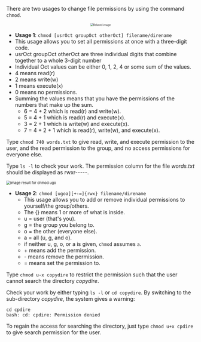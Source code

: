 <!--title={chmod - Change File Permissions}-->

<!--badges={Software Engineering:4, Tinkerer:10}--> 

<!--concepts={File Permissions}--> 

There are two usages to change file permissions by using the command `chmod`.

 <center><img src="http://i.imgur.com/SGYIu.png" alt="Related image" style="zoom: 50%;" /> </center>

-  **Usage 1**: `chmod [usrOct groupOct otherOct] filename/direname`
  - This usage allows you to set all permissions at once with a three-digit code.
  - usrOct groupOct otherOct are three individual digits that combine together to a whole 3-digit number
  - Individual Oct values can be either 0, 1, 2, 4 or some sum of the values.
  - 4 means read(r)
  - 2 means write(w)
  - 1 means execute(x)
  - 0 means no permissions.
- Summing the values means that you have the permissions of the numbers that make up the sum.
  - 6 = 4 + 2 which is read(r) and write(w).
  - 5 = 4 + 1 which is read(r) and execute(x).
  - 3 = 2 + 1 which is write(w) and execute(x).
  - 7 = 4 + 2 + 1 which is read(r), write(w), and execute(x).

Type `chmod 740 words.txt` to give read, write, and execute permission to the user, and the read permission to the group, and no access permissions for everyone else.

Type `ls -l` to check your work. The permission column for the file *words.txt* should be displayed as rwxr-----.

 <img src="https://i.stack.imgur.com/DDHXy.png" alt="Image result for chmod ugo" style="zoom:67%;" /> 

- **Usage 2**: `chmod [ugoa][+-=]{rwx} filename/direname`
  - This usage allows you to add or remove individual permissions to yourself/the group/others.
  - The {} means 1 or more of what is inside.
  - u = user (that's you).
  - g = the group you belong to.
  - o = the other (everyone else).
  - a = all (u, g, and o).
  - if neither u, g, o, or a is given, `chmod` assumes `a`.
  - \+ means add the permission.
  - \- means remove the permission.
  - = means set the permission to.

Type `chmod u-x copydire` to restrict the permission such that the user cannot search the directory *copydire*.

Check your work by either typing `ls -l` or `cd copydire`. By switching to the sub-directory *copydire*, the system gives a warning:

```
cd cpdire
bash: cd: cpdire: Permission denied
```

To regain the access for searching the directory, just type `chmod u+x cpdire` to give search permission for the user.